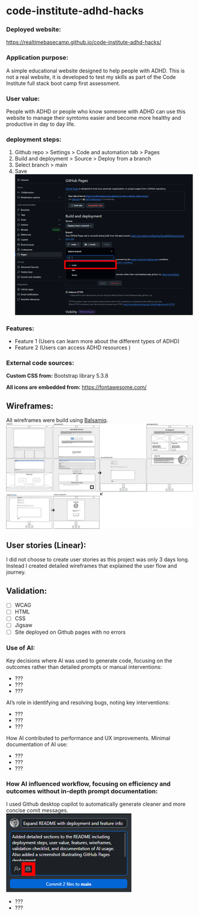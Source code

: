 # code-institute-adhd-hacks

### Deployed website:
https://realtimebasecamp.github.io/code-institute-adhd-hacks/

### Application purpose:
A simple educational website designed to help people with ADHD. This is not a real website, it is developed to test my skills as part of the Code Institute full stack boot camp first assessment.

### User value:
People with ADHD or people who know someone with ADHD can use this website to manage their symtoms easier and become more healthy and productive in day to day life.

### deployment steps:
1. Github repo > Settings > Code and automation tab > Pages
2. Build and deployment > Source > Deploy from a branch
3. Select branch > main
3. Save
![github pages deployment screenshot](/assets/images/github-pages-deployment.png "github pages deployment screenshot")

### Features:

- Feature 1 (Users can learn more about the different types of ADHD)
- Feature 2 (Users can access ADHD resources )

### External code sources:
**Custom CSS from:** Bootstrap library 5.3.8

**All icons are embedded from:** https://fontawesome.com/

## Wireframes:
All wireframes were build using [Balsamiq](https://balsamiq.com/).
![Website wireframes](/assets/images/wireframes.png "Website wireframe diagram")

## User stories (Linear):
I did not choose to create user stories as this project was only 3 days long. Instead I created detailed wireframes that explained the user flow and journey.

## Validation:
- [ ]  WCAG
- [ ]  HTML
- [ ]  CSS
- [ ]  Jigsaw
- [ ]  Site deployed on Github pages with no errors

### Use of AI:
Key decisions where AI was used to generate code, focusing on the outcomes rather than detailed prompts or manual interventions:
- ???
- ???
- ???

AI’s role in identifying and resolving bugs, noting key interventions:
- ???
- ???
- ???

How AI contributed to performance and UX improvements. Minimal documentation of AI use:
- ???
- ???
- ???

### How AI influenced workflow, focusing on efficiency and outcomes without in-depth prompt documentation:
I used Github desktop copilot to automatically generate cleaner and more concise comit messages.
![Github desktop copilot comit message screenshot explaining ai use](/assets/images/github-desktop-copilot.png "Github desktop copilot comit message screenshot explaining ai use")

- ???
- ???